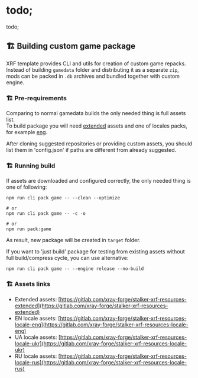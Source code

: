 # todo;

todo;

## ️️🏗️ Building custom game package

XRF template provides CLI and utils for creation of custom game repacks. <br/>
Instead of building `gamedata` folder and distributing it as a separate `zip`, mods can be packed in `.db` archives
and bundled together with custom engine.

### 🏗️ Pre-requirements

Comparing to normal gamedata builds the only needed thing is full assets list. <br/>
To build package you will need [extended](https://gitlab.com/xray-forge/stalker-xrf-resources-extended) assets
and one of locales packs, for example [eng](https://gitlab.com/xray-forge/stalker-xrf-resources-locale-eng). <br/>

After cloning suggested repositories or providing custom assets, you should list them in 'config.json' if paths are different from already suggested.

### 🏗️ Running build

If assets are downloaded and configured correctly, the only needed thing is one of following:

```
npm run cli pack game -- --clean --optimize

# or
npm run cli pack game -- -c -o

# or
npm run pack:game
```

As result, new package will be created in `target` folder.

If you want to 'just build' package for testing from existing assets without full build/compress cycle, you can use alternative:

```
npm run cli pack game -- --engine release --no-build
```

### 🏗️ Assets links

- Extended assets: [https://gitlab.com/xray-forge/stalker-xrf-resources-extended](https://gitlab.com/xray-forge/stalker-xrf-resources-extended)
- EN locale assets: [https://gitlab.com/xray-forge/stalker-xrf-resources-locale-eng](https://gitlab.com/xray-forge/stalker-xrf-resources-locale-eng)
- UA locale assets: [https://gitlab.com/xray-forge/stalker-xrf-resources-locale-ukr](https://gitlab.com/xray-forge/stalker-xrf-resources-locale-ukr)
- RU locale assets: [https://gitlab.com/xray-forge/stalker-xrf-resources-locale-rus](https://gitlab.com/xray-forge/stalker-xrf-resources-locale-rus)
